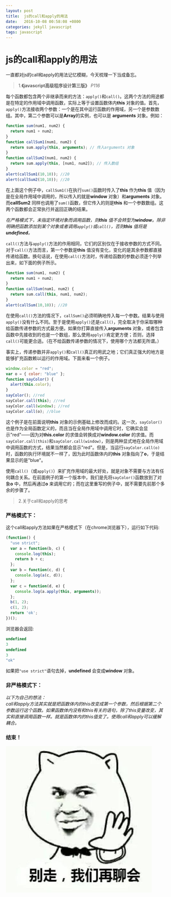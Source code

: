 ```yaml
---
layout: post
title:  js的call和apply的用法
date:   2016-10-08 00:58:08 +0800
categories: jekyll javascript
tags: javascript
---
```


# js的call和apply的用法

一直都对js的call和apply的用法记忆模糊，今天梳理一下当成备忘。  

> 1.**《javascript高级程序设计第三版》** *P116*

每个函数都包含两个非继承而来的方法：`apply()`和`call()`。这两个方法的用途都是在特定的作用域中调用函数，实际上等于设置函数体内**this** 对象的值。首先，`apply()`方法接收两个参数：一个是在其中运行函数的作用域，另一个是参数数组。其中，第二个参数可以是**Array**的实例，也可以是
**arguments** 对象。例如：  

```javascript
function sum(num1, num2) {
  return num1 + num2;
}
function callSum1(num1, num2) {
  return sum.apply(this, arguments); // 传入arguments 对象
}
function callSum2(num1, num2) {
  return sum.apply(this, [num1, num2]); // 传入数组
}
alert(callSum1(10,10)); //20
alert(callSum2(10,10)); //20
```
在上面这个例子中，`callSum1()`在执行`sum()`函数时传入了**this** 作为**this** 值（因为是在全局作用域中调用的，所以传入的就是**window** 对象）和**arguments** 对象。而**callSum2** 同样也调用了`sum()`函数，但它传入的则是**this** 和一个参数数组。这两个函数都会正常执行并返回正确的结果。

*在严格模式下，未指定环境对象而调用函数，则**this** 值不会转型为**window**。除非明确把函数添加到某个对象或者调用`apply()`或`call()`，否则**this** 值将是**undefined**。*

`call()`方法与`apply()`方法的作用相同，它们的区别仅在于接收参数的方式不同。对于`call()`方法而言，第一个参数是**this** 值没有变化，变化的是其余参数都直接传递给函数。换句话说，在使用`call()`方法时，传递给函数的参数必须逐个列举出来，如下面的例子所示。

```javascript
function sum(num1, num2) {
  return num1 + num2;
}
function callSum(num1, num2) {
  return sum.call(this, num1, num2);
}
alert(callSum(10,10)); //20
```

在使用`call()`方法的情况下，`callSum()`必须明确地传入每一个参数。结果与使用`apply()`没有什么不同。至于是使用`apply()`还是`call()`，完全取决于你采取哪种给函数传递参数的方式最方便。如果你打算直接传入**arguments** 对象，或者包含函数中先接收到的也是一个数组，那么使用`apply()`肯定更方便；否则，选择`call()`可能更合适。（在不给函数传递参数的情况下，使用哪个方法都无所谓。）

事实上，传递参数并非`apply()`和`call()`真正的用武之地；它们真正强大的地方是能够扩充函数赖以运行的作用域。下面来看一个例子。

```javascript
window.color = "red";
var o = { color: "blue" };
function sayColor() {
  alert(this.color);
}
sayColor(); //red
sayColor.call(this); //red
sayColor.call(window); //red
sayColor.call(o); //blue
```

这个例子是在前面说明**this** 对象的示例基础上修改而成的。这一次，`sayColor()`也是作为全局函数定义的，而且当在全局作用域中调用它时，它确实会显示"red"——因为对**this.color** 的求值会转换成对**window.color** 的求值。而`sayColor.call(this)`和`sayColor.call(window)`，则是两种显式地在全局作用域中调用函数的方式，结果当然都会显示"red"。但是，当运行`sayColor.call(o)`时，函数的执行环境就不一样了，因为此时函数体内的**this** 对象指向了**o**，于是结果显示的是"blue"。

使用`call()`（或`apply()`）来扩充作用域的最大好处，就是对象不需要与方法有任何耦合关系。在前面例子的第一个版本中，我们是先将`sayColor()`函数放到了对象**o** 中，然后再通过**o** 来调用它的；而在这里重写的例子中，就不需要先前那个多余的步骤了。

> 2.关于call和apply的思考

### 严格模式下：

这个call和apply方法如果在严格模式下（在chrome浏览器下），运行如下代码:

```javascript
(function() {
  "use strict";
  var a = function(b, c) {
    console.log(this);
    return b + c;
  };
  var b = function(c, d) {
    console.log(a(c, d));
  };
  var c = function(d, e) {
    console.log(a.apply(this, arguments));
  };
  b(1, 2);
  c(1, 2);
  return 'ok';
})();
```

浏览器会返回:

```javascript
undefined
3
undefined
3
"ok"
```

如果把`"use strict"`语句去掉，**undefined** 会变成**window** 对象。

### 非严格模式下：  

*以下为自己的想法：  
call和apply方法其实就是把函数体内的this改变成第一个参数，然后根据第二个参数运行这个函数。如果函数体内没有和this有关的语句，除了this变量改变，其实和直接调用函数一样。就是函数体内的this值变了。使用call和apply可以缓解耦合。*

### 结束！

![头像](/image/icon.jpg)
